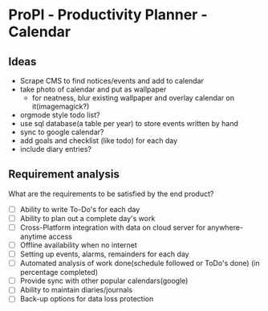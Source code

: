 # ProPl - Productivity Planner - Calendar

## Ideas
 - Scrape CMS to find notices/events and add to calendar
 - take photo of calendar and put as wallpaper
   - for neatness, blur existing wallpaper and overlay calendar on it(imagemagick?)
 - orgmode style todo list?
 - use sql database(a table per year) to store events written by hand
 - sync to google calendar?
 - add goals and checklist (like todo) for each day
 - include diary entries?

## Requirement analysis
What are the requirements to be satisfied by the end product?
 - [ ] Ability to write To-Do's for each day
 - [ ] Ability to plan out a complete day's work
 - [ ] Cross-Platform integration with data on cloud server for anywhere-anytime access
 - [ ] Offline availability when no internet
 - [ ] Setting up events, alarms, remainders for each day
 - [ ] Automated analysis of work done(schedule followed or ToDo's done) (in percentage completed)
 - [ ] Provide sync with other popular calendars(google)
 - [ ] Ability to maintain diaries/journals
 - [ ] Back-up options for data loss protection